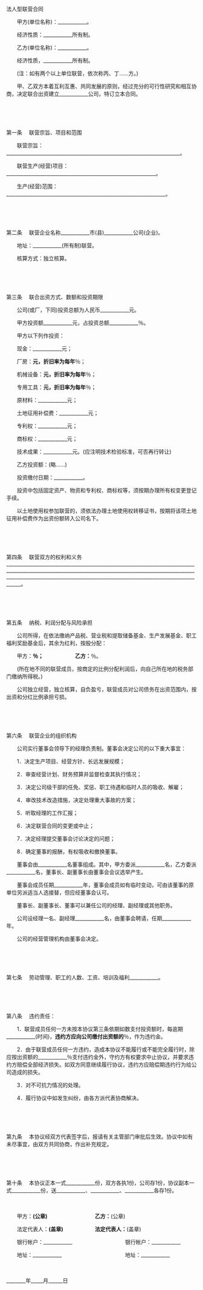 



法人型联营合同



 

　　甲方(单位名称)：____________。

　　经济性质：____________所有制。

　　乙方(单位名称)：____________。

　　经济性质，____________所有制。

　　(注：如有两个以上单位联营，依次称丙、丁……方。)

　　甲、乙双方本着互利互惠、共同发展的原则，经过充分的可行性研究和相互协商，决定联合出资建立____________公司，特订立本合同。

　　

　　

第一条
　联营宗旨、项目和范围

　　联营宗旨：________________________________________________________________________。

　　联营生产(经营)项目：______________________________________________________________。

　　生产(经营)范围：__________________________________________________________________。

　　

　　

第二条
　联营企业名称____________市(县)____________公司(企业)。

　　地址：____________(所有制)联营。

　　核算方式：独立核算。

　　

　　

第三条
　联合出资方式、数额和投资期限

　　公司(或厂，下同)投资总额为人民币____________元。

　　甲方投资额____________元，占投资总额____________％。

　　甲方以下列作投资：

　　现金：____________元；

　　厂房：____________元，折旧率为每年____________％；

　　机械设备：____________元，折旧率为每年____________％；

　　专用工具：____________元，折旧率为每年____________％；

　　原材料：____________元；

　　土地征用补偿费：____________元；

　　专利权：____________元；

　　商标权：____________元；

　　技术成果：____________元。(应注明技术检验标准，可否再行转让)

　　乙方投资额：(略……)

　　投资缴付日期：____________。

　　投资中包括固定资产、物资和专利权、商标权等，须按期办理所有权变更登记手续。

　　以土地使用权参加联营的，须依法办理土地使用权转移证书，按期将该项土地征用补偿费作为出资份额转入公司名下。

　　

　　

第四条
　联营双方的权利和义务________________________________________________________________________________________________________________________________________________________________________________________________________________________________________________。

　　

　　

第五条
　纳税、利润分配与风险承担

　　公司所得，在依法缴纳产品税、营业税和提取储备基金、生产发展基金、职工福利奖励基金后，其余为红利，按股分配：

　　甲方：____________％；　　　　　　乙方：____________％。

　　(所在地不同的联营成员，按商定的比例分配利润后，向自己所在地的税务部门缴纳所得税。) 

　　公司独立经营，独立核算，自负盈亏，联营成员对公司债务在出资范围内，按出资和分红比例承担亏损。

　　

　　

第六条
　联营企业的组织机构

　　公司实行董事会领导下的经理负责制。董事会决定公司的以下重大事宜：

　　1．决定生产项目、经营方针、长远发展规模；

　　2．审查经营计划、财务预算并监督检查其执行情况；

　　3．决定公司级干部的任免、奖惩、职工待遇和临时人员的吸收、解雇；

　　4．审改技术改造措施，决定处理重大事故的方案；

　　5．听取经理的工作汇报；

　　6．决定联营合同的变更或中止；

　　7．决定经理提交董事会讨论决定的问题；

　　8．确定董事的报酬，有权吸收和撤换董事。

　　董事会由____________名董事组成。其中，甲方委派____________名，乙方委派____________名，董事长、副董事长由董事会会议选举产生。

　　董事会成员任期____________年，董事会成员如有临时变动，可由该董事的原单位另派适当人选接替，但应经董事会认可。

　　董事长、副董事长、董事可以兼任公司的经理、副经理或其他职务。

　　公司设经理一名、副经理____________名，由董事会聘请，任期____________年。

　　公司的经营管理机构由董事会决定。

　　

　　

第七条
　劳动管理、职工的人数、工资、培训及福利____________。

　　

　　

第八条
　违约责任：

　　1．联营成员任何一方未按本协议第三条依期如数支付投资额时，每逾期____________(时间)，____________违约方应向公司缴付出资额的____________％，作为违约金。

　　2．由于联营成员任何一方违约，造成本协议不能履行或不能完全履行时，除应按出资额的____________％支付违约金外，守约方有权要求中止协议，并要求违约方赔偿全部经济损失。如双方同意继续履行协议，违约方应赔偿期违约行为给公司造成的损失。

　　3．对不可抗力情况的处理。

　　4．履行协议中如发生纠纷，由各方派代表协商解决。

　　

　　

第九条
　本协议经双方代表签字后，报请有关主管部门审批后生效。协议中如有未尽事宜，由双方共同协商，作出补充规定。

　　

　　

第十条
　本协议正本一式____________份，双方各执1份，公司存1份，协议副本一式____________份，送____________、____________、____________各存1份。

　　

　　甲方：____________(公章)　　　　　　　　　乙方：____________(公章)

　　法定代表人：____________(盖章)　　　　　　法定代表人：____________(盖章)

　　银行帐户：____________　　　　　　　　　　银行帐户：____________

　　地址：____________　　　　　　　　　　　　地址：____________

　　　　　　　　　　　　　　　　　　　　　　　　　　


 ________年_____月______日

